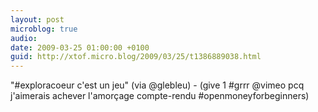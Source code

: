 ```yaml
---
layout: post
microblog: true
audio: 
date: 2009-03-25 01:00:00 +0100
guid: http://xtof.micro.blog/2009/03/25/t1386889038.html
---
```

"#exploracoeur c'est un jeu" (via @glebleu) - (give 1 #grrr @vimeo pcq j'aimerais achever l'amorçage compte-rendu #openmoneyforbeginners)
